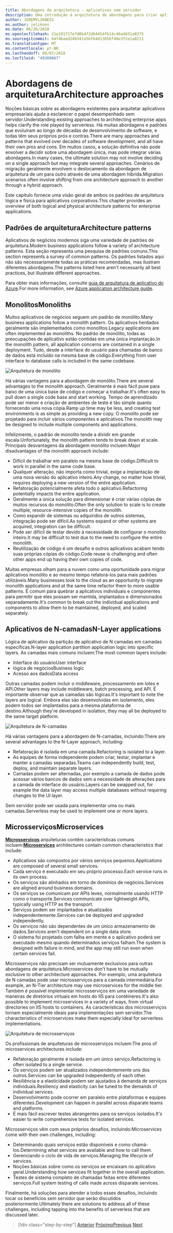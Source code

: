 ```yaml
---
title: Abordagens de arquitetura - aplicativos sem servidor
description: Uma introdução à arquitetura de abordagens para criar aplicativos corporativos baseados em nuvem, de arquiteturas de N camadas sem servidor.
author: JEREMYLIKNESS
ms.author: jeliknes
ms.date: 06/26/2018
ms.openlocfilehash: 21e191f17e7d0b4f2d64454fb14c46a4831a8375
ms.sourcegitcommit: 64f4baed249341e5bf64d1385bf48e3f2e1a0211
ms.translationtype: MT
ms.contentlocale: pt-BR
ms.lasthandoff: 09/07/2018
ms.locfileid: "49369667"
---
```

# <a name="architecture-approaches"></a><span data-ttu-id="d5e9a-103">Abordagens de arquitetura</span><span class="sxs-lookup"><span data-stu-id="d5e9a-103">Architecture approaches</span></span>

<span data-ttu-id="d5e9a-104">Noções básicas sobre as abordagens existentes para arquitetar aplicativos empresariais ajuda a esclarecer o papel desempenhado sem servidor.</span><span class="sxs-lookup"><span data-stu-id="d5e9a-104">Understanding existing approaches to architecting enterprise apps helps clarify the role played by serverless.</span></span> <span data-ttu-id="d5e9a-105">Há muitas abordagens e padrões que evoluíram ao longo de décadas de desenvolvimento de software, e todas têm seus próprios prós e contras.</span><span class="sxs-lookup"><span data-stu-id="d5e9a-105">There are many approaches and patterns that evolved over decades of software development, and all have their own pros and cons.</span></span> <span data-ttu-id="d5e9a-106">Em muitos casos, a solução definitiva não pode envolver a decidir sobre uma abordagem única, mas pode integrar várias abordagens.</span><span class="sxs-lookup"><span data-stu-id="d5e9a-106">In many cases, the ultimate solution may not involve deciding on a single approach but may integrate several approaches.</span></span> <span data-ttu-id="d5e9a-107">Cenários de migração geralmente envolvem o deslocamento da abordagem de arquitetura de um para outro através de uma abordagem híbrida.</span><span class="sxs-lookup"><span data-stu-id="d5e9a-107">Migration scenarios often involve shifting from one architecture approach to another through a hybrid approach.</span></span>

<span data-ttu-id="d5e9a-108">Este capítulo fornece uma visão geral de ambos os padrões de arquitetura lógica e física para aplicativos corporativos.</span><span class="sxs-lookup"><span data-stu-id="d5e9a-108">This chapter provides an overview of both logical and physical architecture patterns for enterprise applications.</span></span>

## <a name="architecture-patterns"></a><span data-ttu-id="d5e9a-109">Padrões de arquitetura</span><span class="sxs-lookup"><span data-stu-id="d5e9a-109">Architecture patterns</span></span>

<span data-ttu-id="d5e9a-110">Aplicativos de negócios modernos siga uma variedade de padrões de arquitetura.</span><span class="sxs-lookup"><span data-stu-id="d5e9a-110">Modern business applications follow a variety of architecture patterns.</span></span> <span data-ttu-id="d5e9a-111">Esta seção representa uma pesquisa de padrões comuns.</span><span class="sxs-lookup"><span data-stu-id="d5e9a-111">This section represents a survey of common patterns.</span></span> <span data-ttu-id="d5e9a-112">Os padrões listados aqui não são necessariamente todas as práticas recomendadas, mas ilustram diferentes abordagens.</span><span class="sxs-lookup"><span data-stu-id="d5e9a-112">The patterns listed here aren't necessarily all best practices, but illustrate different approaches.</span></span>

<span data-ttu-id="d5e9a-113">Para obter mais informações, consulte [guia de arquitetura de aplicativo do Azure](https://docs.microsoft.com/azure/architecture/guide/).</span><span class="sxs-lookup"><span data-stu-id="d5e9a-113">For more information, see [Azure application architecture guide](https://docs.microsoft.com/azure/architecture/guide/).</span></span>

## <a name="monoliths"></a><span data-ttu-id="d5e9a-114">Monolitos</span><span class="sxs-lookup"><span data-stu-id="d5e9a-114">Monoliths</span></span>

<span data-ttu-id="d5e9a-115">Muitos aplicativos de negócios seguem um padrão de monólito.</span><span class="sxs-lookup"><span data-stu-id="d5e9a-115">Many business applications follow a monolith pattern.</span></span> <span data-ttu-id="d5e9a-116">Os aplicativos herdados geralmente são implementados como monolitos.</span><span class="sxs-lookup"><span data-stu-id="d5e9a-116">Legacy applications are often implemented as monoliths.</span></span> <span data-ttu-id="d5e9a-117">No padrão de monólito, todas as preocupações de aplicativo estão contidas em uma única implantação.</span><span class="sxs-lookup"><span data-stu-id="d5e9a-117">In the monolith pattern, all application concerns are contained in a single deployment.</span></span> <span data-ttu-id="d5e9a-118">Tudo, desde a interface do usuário para chamadas de banco de dados está incluído na mesma base de código.</span><span class="sxs-lookup"><span data-stu-id="d5e9a-118">Everything from user interface to database calls is included in the same codebase.</span></span>

![Arquitetura de monólito](./media/monolith-architecture.png)

<span data-ttu-id="d5e9a-120">Há várias vantagens para a abordagem de monólito.</span><span class="sxs-lookup"><span data-stu-id="d5e9a-120">There are several advantages to the monolith approach.</span></span> <span data-ttu-id="d5e9a-121">Geralmente é mais fácil puxe para baixo de uma única base de código e começar a trabalhar.</span><span class="sxs-lookup"><span data-stu-id="d5e9a-121">It's often easy to pull down a single code base and start working.</span></span> <span data-ttu-id="d5e9a-122">Tempo de aprendizado pode ser menor e criação de ambientes de teste é tão simple quanto fornecendo uma nova cópia.</span><span class="sxs-lookup"><span data-stu-id="d5e9a-122">Ramp up time may be less, and creating test environments is as simple as providing a new copy.</span></span> <span data-ttu-id="d5e9a-123">O monolito pode ser projetado para incluir vários componentes e aplicativos.</span><span class="sxs-lookup"><span data-stu-id="d5e9a-123">The monolith may be designed to include multiple components and applications.</span></span>

<span data-ttu-id="d5e9a-124">Infelizmente, o padrão de monolito tende a dividir em grande escala.</span><span class="sxs-lookup"><span data-stu-id="d5e9a-124">Unfortunately, the monolith pattern tends to break down at scale.</span></span> <span data-ttu-id="d5e9a-125">Principais desvantagens da abordagem monólito incluem:</span><span class="sxs-lookup"><span data-stu-id="d5e9a-125">Major disadvantages of the monolith approach include:</span></span>

* <span data-ttu-id="d5e9a-126">Difícil de trabalhar em paralelo na mesma base de código.</span><span class="sxs-lookup"><span data-stu-id="d5e9a-126">Difficult to work in parallel in the same code base.</span></span>
* <span data-ttu-id="d5e9a-127">Qualquer alteração, não importa como trivial, exige a implantação de uma nova versão do aplicativo inteiro.</span><span class="sxs-lookup"><span data-stu-id="d5e9a-127">Any change, no matter how trivial, requires deploying a new version of the entire application.</span></span>
* <span data-ttu-id="d5e9a-128">Refatoração potencialmente afeta todo o aplicativo.</span><span class="sxs-lookup"><span data-stu-id="d5e9a-128">Refactoring potentially impacts the entire application.</span></span>
* <span data-ttu-id="d5e9a-129">Geralmente a única solução para dimensionar é criar várias cópias de muitos recursos do monólito.</span><span class="sxs-lookup"><span data-stu-id="d5e9a-129">Often the only solution to scale is to create multiple, resource-intensive copies of the monolith.</span></span>
* <span data-ttu-id="d5e9a-130">Como expandir de sistemas ou adquiridos de outros sistemas, integração pode ser difícil.</span><span class="sxs-lookup"><span data-stu-id="d5e9a-130">As systems expand or other systems are acquired, integration can be difficult.</span></span>
* <span data-ttu-id="d5e9a-131">Pode ser difícil de testar devido à necessidade de configurar o monolito inteiro.</span><span class="sxs-lookup"><span data-stu-id="d5e9a-131">It may be difficult to test due to the need to configure the entire monolith.</span></span>
* <span data-ttu-id="d5e9a-132">Reutilização de código é um desafio e outros aplicativos acabam tendo suas próprias cópias do código.</span><span class="sxs-lookup"><span data-stu-id="d5e9a-132">Code reuse is challenging and often other apps end up having their own copies of code.</span></span>

<span data-ttu-id="d5e9a-133">Muitas empresas olham para a nuvem como uma oportunidade para migrar aplicativos monólito e ao mesmo tempo refatorá-los para mais padrões utilizáveis.</span><span class="sxs-lookup"><span data-stu-id="d5e9a-133">Many businesses look to the cloud as an opportunity to migrate monolith applications and at the same time refactor them to more usable patterns.</span></span> <span data-ttu-id="d5e9a-134">É comum para quebrar a aplicativos individuais e componentes para permitir que eles possam ser mantida, implantados e dimensionados separadamente.</span><span class="sxs-lookup"><span data-stu-id="d5e9a-134">It's common to break out the individual applications and components to allow them to be maintained, deployed, and scaled separately.</span></span>

## <a name="n-layer-applications"></a><span data-ttu-id="d5e9a-135">Aplicativos de N-camadas</span><span class="sxs-lookup"><span data-stu-id="d5e9a-135">N-Layer applications</span></span>

<span data-ttu-id="d5e9a-136">Lógica de aplicativo da partição de aplicativo de N camadas em camadas específicas.</span><span class="sxs-lookup"><span data-stu-id="d5e9a-136">N-layer application partition application logic into specific layers.</span></span> <span data-ttu-id="d5e9a-137">As camadas mais comuns incluem:</span><span class="sxs-lookup"><span data-stu-id="d5e9a-137">The most common layers include:</span></span>

* <span data-ttu-id="d5e9a-138">Interface do usuário</span><span class="sxs-lookup"><span data-stu-id="d5e9a-138">User interface</span></span>
* <span data-ttu-id="d5e9a-139">lógica de negócios</span><span class="sxs-lookup"><span data-stu-id="d5e9a-139">Business logic</span></span>
* <span data-ttu-id="d5e9a-140">Acesso aos dados</span><span class="sxs-lookup"><span data-stu-id="d5e9a-140">Data access</span></span>

<span data-ttu-id="d5e9a-141">Outras camadas podem incluir o middleware, processamento em lotes e API.</span><span class="sxs-lookup"><span data-stu-id="d5e9a-141">Other layers may include middleware, batch processing, and API.</span></span> <span data-ttu-id="d5e9a-142">É importante observar que as camadas são lógicas.</span><span class="sxs-lookup"><span data-stu-id="d5e9a-142">It's important to note the layers are logical.</span></span> <span data-ttu-id="d5e9a-143">Embora elas são desenvolvidas em isolamento, eles podem todos ser implantados para a mesma plataforma de destino.</span><span class="sxs-lookup"><span data-stu-id="d5e9a-143">Although they're developed in isolation, they may all be deployed to the same target platform.</span></span>

![Arquitetura de N-camadas](./media/n-layer-architecture.png)

<span data-ttu-id="d5e9a-145">Há várias vantagens para a abordagem de N-camadas, incluindo:</span><span class="sxs-lookup"><span data-stu-id="d5e9a-145">There are several advantages to the N-Layer approach, including:</span></span>

* <span data-ttu-id="d5e9a-146">Refatoração é isolada em uma camada.</span><span class="sxs-lookup"><span data-stu-id="d5e9a-146">Refactoring is isolated to a layer.</span></span>
* <span data-ttu-id="d5e9a-147">As equipes de forma independente podem criar, testar, implantar e manter a camadas separadas.</span><span class="sxs-lookup"><span data-stu-id="d5e9a-147">Teams can independently build, test, deploy, and maintain separate layers.</span></span>
* <span data-ttu-id="d5e9a-148">Camadas podem ser alternadas, por exemplo a camada de dados pode acessar vários bancos de dados sem a necessidade de alterações para a camada de interface do usuário.</span><span class="sxs-lookup"><span data-stu-id="d5e9a-148">Layers can be swapped out, for example the data layer may access multiple databases without requiring changes to the UI layer.</span></span>

<span data-ttu-id="d5e9a-149">Sem servidor pode ser usada para implementar uma ou mais camadas.</span><span class="sxs-lookup"><span data-stu-id="d5e9a-149">Serverless may be used to implement one or more layers.</span></span>

## <a name="microservices"></a><span data-ttu-id="d5e9a-150">Microsserviços</span><span class="sxs-lookup"><span data-stu-id="d5e9a-150">Microservices</span></span>

<span data-ttu-id="d5e9a-151">**[Microsserviços](https://docs.microsoft.com/azure/architecture/guide/architecture-styles/microservices)**  arquiteturas contêm características comuns incluem:</span><span class="sxs-lookup"><span data-stu-id="d5e9a-151">**[Microservices](https://docs.microsoft.com/azure/architecture/guide/architecture-styles/microservices)** architectures contain common characteristics that include:</span></span>

* <span data-ttu-id="d5e9a-152">Aplicativos são compostos por vários serviços pequenos.</span><span class="sxs-lookup"><span data-stu-id="d5e9a-152">Applications are composed of several small services.</span></span>
* <span data-ttu-id="d5e9a-153">Cada serviço é executado em seu próprio processo.</span><span class="sxs-lookup"><span data-stu-id="d5e9a-153">Each service runs in its own process.</span></span>
* <span data-ttu-id="d5e9a-154">Os serviços são alinhados em torno de domínios de negócios.</span><span class="sxs-lookup"><span data-stu-id="d5e9a-154">Services are aligned around business domains.</span></span>
* <span data-ttu-id="d5e9a-155">Os serviços se comunicam por APIs leves, normalmente usando HTTP como o transporte.</span><span class="sxs-lookup"><span data-stu-id="d5e9a-155">Services communicate over lightweight APIs, typically using HTTP as the transport.</span></span>
* <span data-ttu-id="d5e9a-156">Serviços podem ser implantados e atualizados independentemente.</span><span class="sxs-lookup"><span data-stu-id="d5e9a-156">Services can be deployed and upgraded independently.</span></span>
* <span data-ttu-id="d5e9a-157">Os serviços não são dependentes de um único armazenamento de dados.</span><span class="sxs-lookup"><span data-stu-id="d5e9a-157">Services aren't dependent on a single data store.</span></span>
* <span data-ttu-id="d5e9a-158">O sistema foi projetado com falha em mente e o aplicativo poderá ser executado mesmo quando determinados serviços falham.</span><span class="sxs-lookup"><span data-stu-id="d5e9a-158">The system is designed with failure in mind, and the app may still run even when certain services fail.</span></span>

<span data-ttu-id="d5e9a-159">Microsserviços não precisam ser mutuamente exclusivos para outras abordagens de arquitetura.</span><span class="sxs-lookup"><span data-stu-id="d5e9a-159">Microservices don't have to be mutually exclusive to other architecture approaches.</span></span> <span data-ttu-id="d5e9a-160">Por exemplo, uma arquitetura de N camadas pode usar microsserviços para a camada intermediária.</span><span class="sxs-lookup"><span data-stu-id="d5e9a-160">For example, an N-Tier architecture may use microservices for the middle tier.</span></span> <span data-ttu-id="d5e9a-161">Também é possível implementar microsserviços em uma variedade de maneiras de diretórios virtuais em hosts do IIS para contêineres.</span><span class="sxs-lookup"><span data-stu-id="d5e9a-161">It's also possible to implement microservices in a variety of ways, from virtual directories on IIS hosts to containers.</span></span> <span data-ttu-id="d5e9a-162">As características dos microsserviços tornam especialmente ideais para implementações sem servidor.</span><span class="sxs-lookup"><span data-stu-id="d5e9a-162">The characteristics of microservices make them especially ideal for serverless implementations.</span></span>

![Arquitetura de microsserviços](./media/microservices-architecture.png)

<span data-ttu-id="d5e9a-164">Os profissionais de arquiteturas de microsserviços incluem:</span><span class="sxs-lookup"><span data-stu-id="d5e9a-164">The pros of microservices architectures include:</span></span>

* <span data-ttu-id="d5e9a-165">Refatoração geralmente é isolada em um único serviço.</span><span class="sxs-lookup"><span data-stu-id="d5e9a-165">Refactoring is often isolated to a single service.</span></span>
* <span data-ttu-id="d5e9a-166">Os serviços podem ser atualizados independentemente uns dos outros.</span><span class="sxs-lookup"><span data-stu-id="d5e9a-166">Services can be upgraded independently of each other.</span></span>
* <span data-ttu-id="d5e9a-167">Resiliência e a elasticidade podem ser ajustados à demanda de serviços individuais.</span><span class="sxs-lookup"><span data-stu-id="d5e9a-167">Resiliency and elasticity can be tuned to the demands of individual services.</span></span>
* <span data-ttu-id="d5e9a-168">Desenvolvimento pode ocorrer em paralelo entre plataformas e equipes diferentes.</span><span class="sxs-lookup"><span data-stu-id="d5e9a-168">Development can happen in parallel across disparate teams and platforms.</span></span>
* <span data-ttu-id="d5e9a-169">É mais fácil escrever testes abrangentes para os serviços isolados.</span><span class="sxs-lookup"><span data-stu-id="d5e9a-169">It's easier to write comprehensive tests for isolated services.</span></span>

<span data-ttu-id="d5e9a-170">Microsserviços vêm com seus próprios desafios, incluindo:</span><span class="sxs-lookup"><span data-stu-id="d5e9a-170">Microservices come with their own challenges, including:</span></span>

* <span data-ttu-id="d5e9a-171">Determinando quais serviços estão disponíveis e como chamá-los.</span><span class="sxs-lookup"><span data-stu-id="d5e9a-171">Determining what services are available and how to call them.</span></span>
* <span data-ttu-id="d5e9a-172">Gerenciando o ciclo de vida de serviços.</span><span class="sxs-lookup"><span data-stu-id="d5e9a-172">Managing the lifecycle of services.</span></span>
* <span data-ttu-id="d5e9a-173">Noções básicas sobre como os serviços se encaixam no aplicativo geral.</span><span class="sxs-lookup"><span data-stu-id="d5e9a-173">Understanding how services fit together in the overall application.</span></span>
* <span data-ttu-id="d5e9a-174">Testes de sistema completo de chamadas feitas entre diferentes serviços.</span><span class="sxs-lookup"><span data-stu-id="d5e9a-174">Full system testing of calls made across disparate services.</span></span>

<span data-ttu-id="d5e9a-175">Finalmente, há soluções para atender a todos esses desafios, incluindo tocar os benefícios sem servidor que serão discutidos posteriormente.</span><span class="sxs-lookup"><span data-stu-id="d5e9a-175">Ultimately there are solutions to address all of these challenges, including tapping into the benefits of serverless that are discussed later.</span></span>

>[!div class="step-by-step"]
<span data-ttu-id="d5e9a-176">[Anterior](index.md)
[Próximo](architecture-deployment-approaches.md)</span><span class="sxs-lookup"><span data-stu-id="d5e9a-176">[Previous](index.md)
[Next](architecture-deployment-approaches.md)</span></span>
